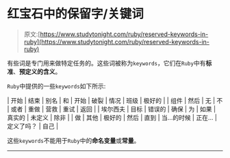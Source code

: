 # 红宝石中的保留字/关键词

> 原文:[https://www.studytonight.com/ruby/reserved-keywords-in-ruby](https://www.studytonight.com/ruby/reserved-keywords-in-ruby)

有些词是专门用来做特定任务的。这些词被称为`keywords`，它们在`Ruby`中有**标准**、**预定义的含义**。

`Ruby`中提供的一些`keywords`如下所示:

| 开始 | 结束 | 别名 | 和 | 开始 | 破裂 | 情况 | 班级 | 极好的 |
| 组件 | 然后 | 无 | 不 | 或者 | 重做 | 营救 | 重试 | 返回 |
| 埃尔西夫 | 目标 | 错误的 | 确保 | 为 | 如果 | 真实的 | 未定义 | 除非 |
| 做 | 其他 | 极好的 | 然后 | 直到 | 当...的时候 | 正在… | 定义了吗？ | 自己 |

这些`keywords`不能用于`Ruby`中的**命名变量**或**常量**。

* * *